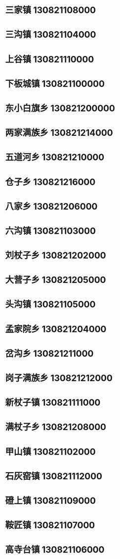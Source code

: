 # 三家镇 130821108000
# 三沟镇 130821104000
# 上谷镇 130821110000
# 下板城镇 130821100000
# 东小白旗乡 130821200000
# 两家满族乡 130821214000
# 五道河乡 130821210000
# 仓子乡 130821216000
# 八家乡 130821206000
# 六沟镇 130821103000
# 刘杖子乡 130821202000
# 大营子乡 130821205000
# 头沟镇 130821105000
# 孟家院乡 130821204000
# 岔沟乡 130821211000
# 岗子满族乡 130821212000
# 新杖子镇 130821111000
# 满杖子乡 130821208000
# 甲山镇 130821102000
# 石灰窑镇 130821112000
# 磴上镇 130821109000
# 鞍匠镇 130821107000
# 高寺台镇 130821106000
